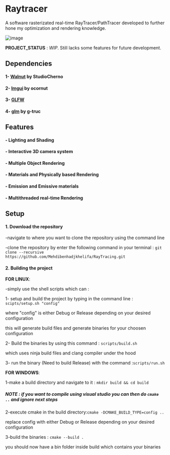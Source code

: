 # Raytracer

A software rasterizated real-time RayTracer/PathTracer developed to further hone my
optimization and rendering knowledge.

![image](https://github.com/user-attachments/assets/61302002-e554-46d6-a325-bbb0711280ff)

**PROJECT_STATUS** : *WIP*. Still lacks some features for future development.
## Dependencies
#### 1- [Walnut](https://github.com/StudioCherno/Walnut) by StudioCherno
#### 2- [Imgui](https://github.com/ocornut/imgui) by ocornut
#### 3- [GLFW](https://github.com/glfw/glfw) 
#### 4- [glm](https://github.com/g-truc/glm) by g-truc
## Features
#### - Lighting and Shading
#### - Interactive 3D camera system
#### - Multiple Object Rendering
#### - Materials and Physically based Rendering
#### - Emission and Emissive materials
#### - Multithreaded real-time Rendering

## Setup

#### 1. Download the repository

-navigate to where you want to clone the repository using the command line

-clone the repository by enter the following command in your terminal : `git clone --recursive https://github.com/Mehdibenhadjkhelifa/RayTracing.git`

#### 2. Building the project 

**FOR LINUX**:

-simply use the shell scripts which can : 
 
 1- setup and build the project by typing in the command line : `scipts/setup.sh "config"`
 
 where "config" is either Debug or Release depending on your desired configuration

 this will generate build files and generate binaries for your choosen configuration

 2- Build the binaries by using this command : `scripts/build.sh` 
 
 which uses ninja build files and clang compiler under the hood

 3- run the binary (Need to build Release) with the command :`scripts/run.sh`

 **FOR WINDOWS**:

 1-make a build directory and navigate to it : `mkdir build && cd build`

 ##### NOTE : if you want to compile using visual studio you can then do `cmake ..` and ignore next steps
  
 2-execute cmake in the build directory:`cmake -DCMAKE_BUILD_TYPE=config ..`

 replace config with either Debug or Release depending on your desired configuration

 3-build the binaries : `cmake --build .`
 
 you should now have a bin folder inside build which contains your binaries
                                      
